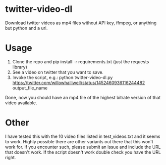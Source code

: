 # twitter-video-dl
Download twitter videos as mp4 files without API key, ffmpeg, or anything but python and a url.

# Usage
1. Clone the repo and pip install -r requirements.txt (just the requests library)
2. See a video on twitter that you want to save.
3. Invoke the script, e.g.: python twitter-video-dl.py https://twitter.com/willowhalliwell/status/1452460936116244482 output_file_name

Done, now you should have an mp4 file of the highest bitrate version of that video available.

# Other

I have tested this with the 10 video files listed in test_videos.txt and it seems to work.  Highly possible there are other variants out there that this won't work for.  If you encounter such, please submit an issue and include the URL that doesn't work.  If the script doesn't work double check you have the URL right.
